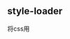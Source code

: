 ## style-loader
将css用<style>包裹，插入到<head>内
> 有使用mini-css-extract-plugin单独生成css文件的做法

## css-loader 
解释css中的 `@import`和`url()`

## postcss-loader
预处理css，
- 需要`postcss.config.js`，需要config文件
- 常用搭配插件
    - autoprefixer --- 自动补全css前缀